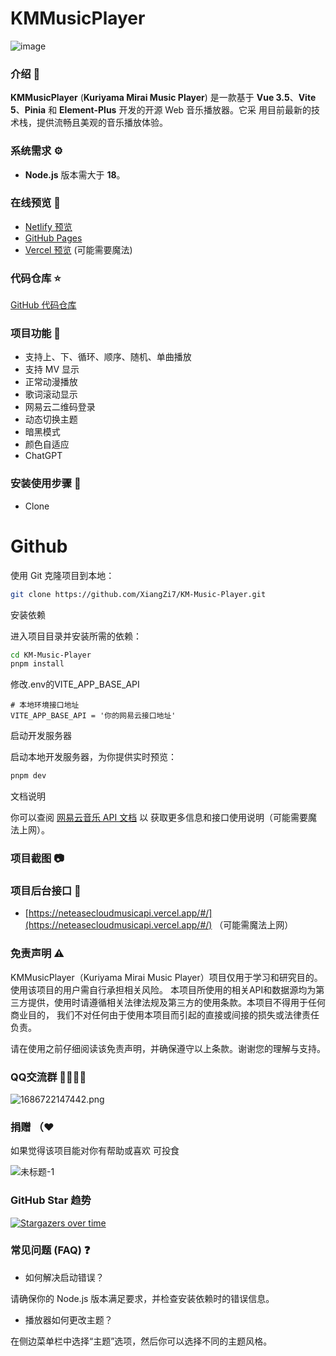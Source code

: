 # KMMusicPlayer

![image](https://github.com/user-attachments/assets/fd134863-7f30-4f43-8ff7-83563df27221)

### 介绍 📖

**KMMusicPlayer** (**Kuriyama Mirai Music Player**) 是一款基于 **Vue
3.5**、**Vite 5**、**Pinia** 和 **Element-Plus** 开发的开源 Web 音乐播放器。它采
用目前最新的技术栈，提供流畅且美观的音乐播放体验。

### 系统需求 ⚙️

- **Node.js** 版本需大于 **18**。

### 在线预览 👀

- [Netlify 预览](https://kmmusic.netlify.app)
- [GitHub Pages](https://xiangzi7.github.io/KM-Music-Player/)
- [Vercel 预览](https://kmmusic.vercel.app) (可能需要魔法)

### 代码仓库 ⭐

[GitHub 代码仓库](https://github.com/XiangZi7/KM-Music-Player)

### 项目功能 🔨

- 支持上、下、循环、顺序、随机、单曲播放
- 支持 MV 显示
- 正常动漫播放
- 歌词滚动显示
- 网易云二维码登录
- 动态切换主题
- 暗黑模式
- 颜色自适应
- ChatGPT

### 安装使用步骤 📔

- Clone

# Github

使用 Git 克隆项目到本地：

```bash
git clone https://github.com/XiangZi7/KM-Music-Player.git
```

安装依赖

进入项目目录并安装所需的依赖：

```bash
cd KM-Music-Player
pnpm install
```

修改.env的VITE_APP_BASE_API

```
# 本地环境接口地址
VITE_APP_BASE_API = '你的网易云接口地址'
```

启动开发服务器

启动本地开发服务器，为你提供实时预览：

```bash
pnpm dev
```

文档说明

你可以查阅 [网易云音乐 API 文档](https://neteasecloudmusicapi.vercel.app/#/) 以
获取更多信息和接口使用说明（可能需要魔法上网）。

### 项目截图 📷


### 项目后台接口 🧩

- [https://neteasecloudmusicapi.vercel.app/#/](https://neteasecloudmusicapi.vercel.app/#/)
  （可能需魔法上网）

### 免责声明  ⚠️
KMMusicPlayer（Kuriyama Mirai Music Player）项目仅用于学习和研究目的。使用该项目的用户需自行承担相关风险。
本项目所使用的相关API和数据源均为第三方提供，使用时请遵循相关法律法规及第三方的使用条款。本项目不得用于任何商业目的，
我们不对任何由于使用本项目而引起的直接或间接的损失或法律责任负责。

请在使用之前仔细阅读该免责声明，并确保遵守以上条款。谢谢您的理解与支持。

### QQ交流群 👨‍👨‍👦‍👦

![1686722147442.png](https://p6-juejin.byteimg.com/tos-cn-i-k3u1fbpfcp/2ef2a97c45df4a6fa5c78b34a28a42fc~tplv-k3u1fbpfcp-watermark.image#?w=238&h=250&s=10821&e=png&a=1&b=f8f8f8)

### 捐赠 （❤

如果觉得该项目能对你有帮助或喜欢 可投食

![未标题-1](https://github.com/XiangZi7/KM-Music-Player/assets/67356803/023181cb-037d-434e-9ea6-1a3c2bcb52f6)

### GitHub Star 趋势

[![Stargazers over time](https://starchart.cc/XiangZi7/KM-Music-Player.svg?variant=adaptive)](https://starchart.cc/XiangZi7/KM-Music-Player)

### 常见问题 (FAQ) ❓

- 如何解决启动错误？

请确保你的 Node.js 版本满足要求，并检查安装依赖时的错误信息。

- 播放器如何更改主题？

在侧边菜单栏中选择“主题”选项，然后你可以选择不同的主题风格。

